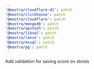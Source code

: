 ```yaml
---
'@mastra/cloudflare-d1': patch
'@mastra/clickhouse': patch
'@mastra/cloudflare': patch
'@mastra/mongodb': patch
'@mastra/upstash': patch
'@mastra/libsql': patch
'@mastra/lance': patch
'@mastra/mssql': patch
'@mastra/pg': patch
---
```


Add validation for saving score on stores
